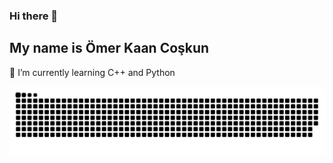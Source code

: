 ### Hi there 👋

## My name is Ömer Kaan Coşkun

🌱 I’m currently learning C++ and Python 

![github contribution grid snake animation](https://raw.githubusercontent.com/platane/platane/output/github-contribution-grid-snake.svg)

<!--
**Kazuto-Kawahara/Kazuto-Kawahara** is a ✨ _special_ ✨ repository because its `README.md` (this file) appears on your GitHub profile.

Here are some ideas to get you started:

- 🔭 I’m currently working on ...
- 🌱 I’m currently learning ...
- 👯 I’m looking to collaborate on ...
- 🤔 I’m looking for help with ...
- 💬 Ask me about ...
- 📫 How to reach me: ...
- 😄 Pronouns: ...
- ⚡ Fun fact: ...
-->
